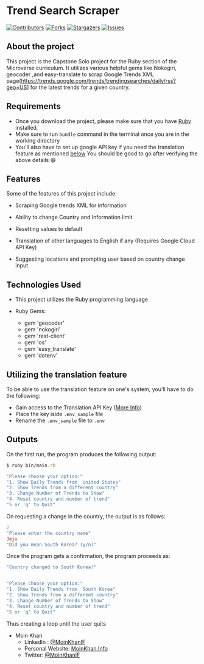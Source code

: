 # Trend Search Scraper

[![Contributors][contributors-shield]][contributors-url]
[![Forks][forks-shield]][forks-url]
[![Stargazers][stars-shield]][stars-url]
[![Issues][issues-shield]][issues-url]

## About the project

This project is the Capstone Solo project for the Ruby section of the Microverse curriculum. It utilizes various helpful gems like Nokogiri, geocoder ,and easy-translate to scrap Google Trends XML page(<https://trends.google.com/trends/trendingsearches/daily/rss?geo=US>] for the latest trends for a given country.

## Requirements

- Once you download the project, please make sure that you have [Ruby](https://www.ruby-lang.org/en/) installed.
- Make sure to run `bundle` command in the terminal once you are in the working directory
- You'll also have to set up google API key if you need the translation feature as mentioned [below](#utilizing-the-translation-feature)
You should be good to go after verifying the above details 😄

## Features

Some of the features of this project include:

- Scraping Google trends XML for information

- Ability to change Country and Information limit

- Resetting values to default

- Translation of other languages to English if any (Requires Google Cloud API Key)

- Suggesting locations and prompting user based on country change input

## Technologies Used

- This project utilizes the Ruby programming language

- Ruby Gems:

  - gem 'geocoder'
  - gem 'nokogiri'
  - gem 'rest-client'
  - gem 'os'
  - gem 'easy_translate'
  - gem 'dotenv'

## Utilizing the translation feature

To be able to use the translation feature on one's system, you'll have to do the following:

- Gain access to the Translation API Key ([More Info](https://cloud.google.com/translate/))
- Place the key iside `.env_sample` file
- Rename the `.env_sample` file to `.env`

## Outputs

On the first run, the program produces the following output:

```ruby
$ ruby bin/main.rb

"Please choose your option:"
"1. Show Daily Trends from  United States"
"2. Show Trends from a different country"
"3. Change Number of Trends to Show"
"4. Reset country and number of trend"
"5 or 'q' to Quit"
```

On requesting a change in the country, the output is as follows:

```ruby
2
"Please enter the country name"
Jeju
"Did you mean South Korea? (y/n)"
```

Once the program gets a confirmation, the program proceeds as:

```ruby
"Country changed to South Korea!"


"Please choose your option:"
"1. Show Daily Trends from  South Korea"
"2. Show Trends from a different country"
"3. Change Number of Trends to Show"
"4. Reset country and number of trend"
"5 or 'q' to Quit"
```

Thus creating a loop until the user quits
<!-- 

## Testing

## Test Output

## Contributors -->

- Moin Khan
  - LinkedIn : [@MoinKhanIF](https://www.linkedin.com/in/moinkhanif/)
  - Personal Website: [MoinKhan.Info](https://moinkhan.info)
  - Twitter: [@MoinKhanIF](https://twitter.com/MoinKhanIF)
  
<!-- MARKDOWN LINKS & IMAGES -->

[contributors-shield]: https://img.shields.io/github/contributors/moinkhanif/enumerables.svg?style=flat-square
[contributors-url]: https://github.com/moinkhanif/enumerables/graphs/contributors
[forks-shield]: https://img.shields.io/github/forks/moinkhanif/enumerables.svg?style=flat-square
[forks-url]: https://github.com/moinkhanif/enumerables/network/members
[stars-shield]: https://img.shields.io/github/stars/moinkhanif/enumerables.svg?style=flat-square
[stars-url]: https://github.com/moinkhanif/enumerables/stargazers
[issues-shield]: https://img.shields.io/github/issues/moinkhanif/enumerables.svg?style=flat-square
[issues-url]: https://github.com/moinkhanif/enumerables/issues
